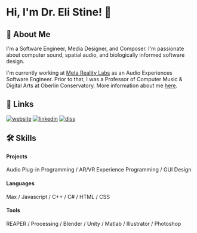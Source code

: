 
# Hi, I'm Dr. Eli Stine! 👋


## 🚀 About Me
I'm a Software Engineer, Media Designer, and Composer. I'm passionate about computer sound, spatial audio, and biologically informed software design.

I'm currently working at [Meta Reality Labs](https://tech.facebook.com/reality-labs/) as an Audio Experiences Software Engineer. Prior to that, I was a Professor of Computer Music & Digital Arts at Oberlin Conservatory. More information about me [here](http://www.elistine.com/about).
## 🔗 Links
[![website](https://img.shields.io/badge/website-000?style=for-the-badge&logo=squarespace&logoColor=white)](https://elistine.com)
[![linkedin](https://img.shields.io/badge/linkedin-0A66C2?style=for-the-badge&logo=linkedin&logoColor=white)](https://www.linkedin.com/in/elistine/)
[![diss](https://img.shields.io/badge/thesis-00C2?style=for-the-badge&logo=leaflet&logoColor=white)](https://www.elistine.com/diss)


## 🛠 Skills

#### Projects
Audio Plug-in Programming / AR/VR Experience Programming / GUI Design

#### Languages
Max / Javascript / C++ / C# / HTML / CSS

#### Tools
REAPER / Processing / Blender / Unity / Matlab / Illustrator / Photoshop

